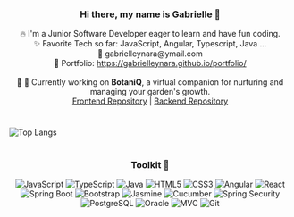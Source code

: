 <h3 align="center">Hi there, my name is Gabrielle 👋</h3>

<p align="center">
  🔥 I'm a Junior Software Developer eager to learn and have fun coding. <br>
  ✨ Favorite Tech so far: JavaScript, Angular, Typescript, Java ... <br>
  📧 gabrielleynara@ymail.com <br>
  🎨 Portfolio: <a href="https://gabrielleynara.github.io/portfolio/" target="_blank">https://gabrielleynara.github.io/portfolio/</a>  <br><br>
  💼 🔭 Currently working on <strong>BotaniQ</strong>, a virtual companion for nurturing and managing your garden's growth.<br>
  <a href="https://github.com/GabrielleYnara/BotaniQ-Frontend">Frontend Repository</a> | <a href="https://github.com/GabrielleYnara/BotaniQ-Backend">Backend Repository</a>
</p>  

#
![Top Langs](https://github-readme-stats.vercel.app/api/top-langs/?username=GabrielleYnara&layout=compact&theme=dark)

# 
<h3 align="center">Toolkit 🧰</h3>
<p align="center">
  <img src="https://img.shields.io/badge/-JavaScript-black?style=flat-square&logo=javascript" alt="JavaScript" />
  <img src="https://img.shields.io/badge/-TypeScript-007ACC?style=flat-square&logo=typescript" alt="TypeScript" />
  <img src="https://img.shields.io/badge/-Java-007396?style=flat-square&logo=java" alt="Java" />
  <img src="https://img.shields.io/badge/-HTML5-E34F26?style=flat-square&logo=html5&logoColor=white" alt="HTML5" />
  <img src="https://img.shields.io/badge/-CSS3-1572B6?style=flat-square&logo=css3" alt="CSS3" />
  <img src="https://img.shields.io/badge/-Angular-DD0031?style=flat-square&logo=angular" alt="Angular" />
  <img src="https://img.shields.io/badge/-React-61DAFB?style=flat-square&logo=react&logoColor=black" alt="React" />
  <img src="https://img.shields.io/badge/-Spring_Boot-6DB33F?style=flat-square&logo=spring-boot" alt="Spring Boot" />
  <img src="https://img.shields.io/badge/-Bootstrap-563D7C?style=flat-square&logo=bootstrap" alt="Bootstrap" />
  <img src="https://img.shields.io/badge/-Jasmine-8A4182?style=flat-square&logo=jasmine" alt="Jasmine" />
  <img src="https://img.shields.io/badge/-Cucumber-25A744?style=flat-square&logo=cucumber" alt="Cucumber" />
  <img src="https://img.shields.io/badge/-Spring_Security-6DB33F?style=flat-square&logo=spring-security&logoColor=white" alt="Spring Security" />
  <img src="https://img.shields.io/badge/-PostgreSQL-336791?style=flat-square&logo=postgresql" alt="PostgreSQL" />
  <img src="https://img.shields.io/badge/-Oracle-F80000?style=flat-square&logo=oracle" alt="Oracle" />
  <img src="https://img.shields.io/badge/-MVC-5C2D91?style=flat-square" alt="MVC" />
  <img src="https://img.shields.io/badge/-Git-F05032?style=flat-square&logo=git&logoColor=white" alt="Git" />
</p>
